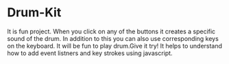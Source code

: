 # Drum-Kit
It is fun project. When you click on any of the buttons it creates a specific sound of the drum. 
In addition to this you can also use corresponding keys on the keyboard.
It will be fun to play drum.Give it try!
It helps to understand how to add event listners and key strokes using javascript.
